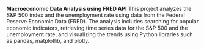 **Macroeconomic Data Analysis using FRED API**
This project analyzes the S&P 500 index and the unemployment rate using data from the Federal Reserve Economic Data (FRED). The analysis includes searching for popular economic indicators, retrieving time series data for the S&P 500 and the unemployment rate, and visualizing the trends using Python libraries such as pandas, matplotlib, and plotly.
